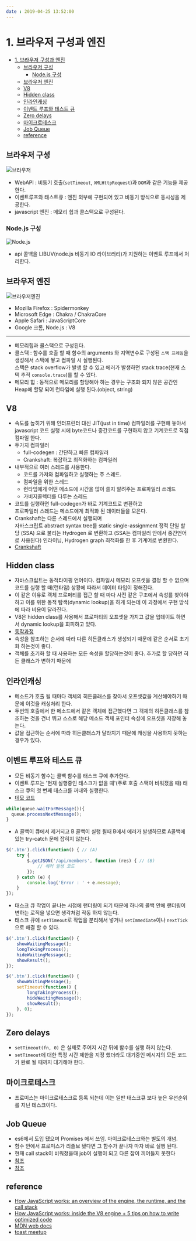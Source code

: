 ```yaml
---
date : 2019-04-25 13:52:00
---
```


# 1. 브라우저 구성과 엔진

- [1. 브라우저 구성과 엔진](#1-%EB%B8%8C%EB%9D%BC%EC%9A%B0%EC%A0%80-%EA%B5%AC%EC%84%B1%EA%B3%BC-%EC%97%94%EC%A7%84)
  - [브라우저 구성](#%EB%B8%8C%EB%9D%BC%EC%9A%B0%EC%A0%80-%EA%B5%AC%EC%84%B1)
    - [Node.js 구성](#nodejs-%EA%B5%AC%EC%84%B1)
  - [브라우저 엔진](#%EB%B8%8C%EB%9D%BC%EC%9A%B0%EC%A0%80-%EC%97%94%EC%A7%84)
  - [V8](#v8)
  - [Hidden class](#hidden-class)
  - [인라인캐싱](#%EC%9D%B8%EB%9D%BC%EC%9D%B8%EC%BA%90%EC%8B%B1)
  - [이벤트 루프와 테스트 큐](#%EC%9D%B4%EB%B2%A4%ED%8A%B8-%EB%A3%A8%ED%94%84%EC%99%80-%ED%85%8C%EC%8A%A4%ED%8A%B8-%ED%81%90)
  - [Zero delays](#zero-delays)
  - [마이크로테스크](#%EB%A7%88%EC%9D%B4%ED%81%AC%EB%A1%9C%ED%85%8C%EC%8A%A4%ED%81%AC)
  - [Job Queue](#job-queue)
  - [reference](#reference)

## 브라우저 구성

![브라우저](~@assets/img/javascript/how-javascript-work-1.png)

- WebAPI : 비동기 호출(`setTimeout`, `XMLHttpRequest`)과 `DOM`과 같은 기능을 제공한다.
- 이벤트루프와 태스트큐 : 엔진 외부에 구현되어 있고 비동기 방식으로 동시성을 제공한다.
- javascript 엔진 : 메모리 힙과 콜스택으로 구성된다.

### Node.js 구성

![Node.js](~@assets/img/javascript/how-javascript-work-2.jpg)

- api 콜백을 LIBUV(node.js 비동기 IO 라이브러리)가 지원하는 이벤트 루프에서 처리한다.

## 브라우저 엔진

![브라우저엔진](~@assets/img/javascript/how-javascript-work-3.png)

- Mozilla Firefox : Spidermonkey
- Microsoft Edge : Chakra / ChakraCore
- Apple Safari : JavaScriptCore
- Google 크롬, Node.js : V8

---

- 메모리힙과 콜스택으로 구성된다.
- 콜스택 : 함수를 호출 할 때 함수의 arguments 와 지역변수로 구성된 `스택 프레임`을 생성해서 스택에 쌓고 컴파일 시 실행된다.  
  스택은 stack overflow가 발생 할 수 있고 에러가 발생하면 stack trace(현재 스택 추적 `console.trace`)를 할 수 있다.
- 메모리 힙 : 동적으로 메모리를 할당해야 하는 경우는 구조화 되지 않은 공간인 Heap에 할당 되어 런타임에 실행 된다.(object, string)

## V8

- 속도를 높히기 위해 인터프린터 대신 JIT(just in time) 컴파일러를 구현해 놓아서 javascript 코드 실행 시에 byte코드나 중간코드를 구현하지 않고 기계코드로 직접 컴파일 한다.
- 두가지 컴파일러
  - full-codegen : 간단하고 빠른 컴파일러
  - Crankshaft : 복잡하고 최적화하는 컴파일러
- 내부적으로 여러 스레드를 사용한다.
  - 코드를 가져와 컴파일하고 실행하는 주 스레드.
  - 컴파일을 위한 스레드
  - 런타임에게 어떤 메소드에 시간을 많이 쓸지 알려주는 프로파일러 쓰레드
  - 가비지콜렉터를 다루는 스레드
- 코드를 실행하면 full-codegen가 바로 기계코드로 변환하고  
  프로파일러 스레드는 메소드에게 최적화 된 데이터들을 모은다.  
- Crankshaft는 다른 스레드에서 실행되며  
    자바스크립트 abstract syntax tree를 static single-assignment 정적 단일 할당 (SSA) 으로 불리는 Hydrogen 로 변환하고 (SSA는 컴파일러 안에서 중간언어로 사용된다)
    인라이닝, Hydrogen graph 최적화를 한 후 기계어로 변환한다.
- [Crankshaft](https://wingolog.org/archives/2011/08/02/a-closer-look-at-crankshaft-v8s-optimizing-compiler)

## Hidden class

- 자바스크립트는 동적타이핑 언어이다. 컴파일시 메모리 오프셋을 결정 할 수 없으며 코드를 실행 할 때(런타임) 상황에 따라서 데이터 타입이 정해진다.
- 이 같은 이유로 객체 프로퍼티를 접근 할 때 마다 사전 같은 구조에서 속성를 찾아야 하고 이를 위한 동적 탐색(dynamic lookup)을 하게 되는데 이 과정에서 구현 방식에 따라 비용이 달라진다.
- V8은 hidden class를 사용해서 프로퍼티의 오프셋을 가지고 값을 업데이트 하면서 dynamic lookup을 회피하고 있다.
- [동작과정](https://engineering.linecorp.com/ko/blog/v8-hidden-class/)
- 속성을 참조하는 순서에 따라 다른 히든클래스가 생성되기 때문에 같은 순서로 초기화 하는것이 좋다.
- 객체를 초기화 할 때 사용하는 모든 속성을 할당하는것이 좋다. 추가로 할 당하면 히든 클래스가 변하기 때문에

## 인라인캐싱

- 메소드가 호출 될 때마다 객체의 히든클래스를 찾아서 오프셋값을 계산해야하기 때문에 이것을 캐싱처리 한다.
- 두번의 호출에서 한 메소드에서 같은 객체에 접근했다면 그 객체의 히든클래스를 참조하는 것을 건너 뛰고 스스로 해당 메소드 객체 포인터 속성에 오프셋을 저장해 놓는다.
- 값을 접근하는 순서에 따라 히든클래스가 달라지기 때문에 캐싱을 사용하지 못하는 경우가 있다.

## 이벤트 루프와 테스트 큐

- 모든 비동기 함수는 콜백 함수를 태스크 큐에 추가한다.
- 이벤트 루프는 '현재 실행중인 태스크가 없을 때'(주로 호출 스택이 비워졌을 때) 태스크 큐의 첫 번째 태스크를 꺼내와 실행한다.
- [데모 코드](http://latentflip.com/loupe/?code=JC5vbignYnV0dG9uJywgJ2NsaWNrJywgZnVuY3Rpb24gb25DbGljaygpIHsKICAgIHNldFRpbWVvdXQoZnVuY3Rpb24gdGltZXIoKSB7CiAgICAgICAgY29uc29sZS5sb2coJ1lvdSBjbGlja2VkIHRoZSBidXR0b24hJyk7ICAgIAogICAgfSwgMjAwMCk7Cn0pOwoKY29uc29sZS5sb2coIkhpISIpOwoKc2V0VGltZW91dChmdW5jdGlvbiB0aW1lb3V0KCkgewogICAgY29uc29sZS5sb2coIkNsaWNrIHRoZSBidXR0b24hIik7Cn0sIDUwMDApOwoKY29uc29sZS5sb2coIldlbGNvbWUgdG8gbG91cGUuIik7!!!PGJ1dHRvbj5DbGljayBtZSE8L2J1dHRvbj4%3D)

```js
while(queue.waitForMessage()){
  queue.processNextMessage();
}
```

- A 콜백이 큐에서 제거되고 B 콜백이 실행 될때 B에서 에러가 발생하므로 A콜백에 있는 try-catch 문에 잡히지 않는다.

```js
$('.btn').click(function() { // (A)
    try {
        $.getJSON('/api/members', function (res) { // (B)
            // 에러 발생 코드
        });
    } catch (e) {
        console.log('Error : ' + e.message);
    }
});
```

- 태스크 큐 작업이 끝나는 시점에 랜더링이 되기 때문에 하나의 콜백 안에 랜더링이 변하는 로직을 넣으면 생각처럼 작동 하지 않는다.
- 태스크 큐에 `setTimeout`로 작업을 분리해서 넣거나 `setImmediate`이나 `nextTick` 으로 해결 할 수 있다.

```js
$('.btn').click(function() {
    showWaitingMessage();
    longTakingProcess();
    hideWaitingMessage();
    showResult();
});

$('.btn').click(function() {
    showWaitingMessage();
    setTimeout(function() {
        longTakingProcess();
        hideWaitingMessage();
        showResult();
    }, 0);
});
```

## Zero delays

- `setTimeout(fn, 0)` 은 실제로 주어지 시간 뒤에 함수를 실행 하지 않는다.
- `setTimeout`에 대한 특정 시간 제한을 지정 했더라도 대기중인 메시지의 모든 코드가 완료 될 때까지 대기해야 한다.

## 마이크로테스크

- 프로미스는 마이크로테스크로 등록 되는데 이는 일반 태스크큐 보다 높은 우선순위를 지닌 테스크이다.

## Job Queue

- es6에서 도입 됐으며 Promises 에서 쓰임. 마이크로테스크와는 별도의 개념.
- 함수 안에서 프로미스가 리졸브 됐다면 그 함수가 끝나자 마자 바로 실행 된다.
- 현재 call stack이 비워졌을때 job이 실행이 되고 다른 잡이 끼어들지 못한다
- [참조](https://flaviocopes.com/javascript-event-loop/#es6-job-queue)
- [참조](http://www.ecma-international.org/ecma-262/6.0/#sec-jobs-and-job-queues)

## reference

- [How JavaScript works: an overview of the engine, the runtime, and the call stack](https://blog.sessionstack.com/how-does-javascript-actually-work-part-1-b0bacc073cf)
- [How JavaScript works: inside the V8 engine + 5 tips on how to write optimized code](https://blog.sessionstack.com/how-javascript-works-inside-the-v8-engine-5-tips-on-how-to-write-optimized-code-ac089e62b12e)
- [MDN web docs](https://developer.mozilla.org/en-US/docs/Web/JavaScript/EventLoop)
- [toast meetup](https://meetup.toast.com/posts/89)